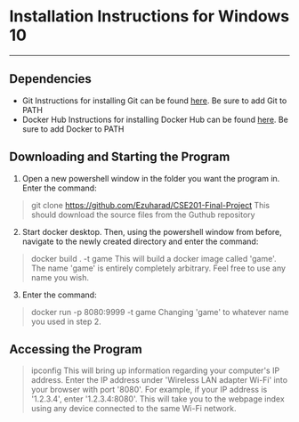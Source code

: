 # Installation Instructions for Windows 10
---
## Dependencies
- Git 
Instructions for installing Git can be found [here](https://learn.microsoft.com/en-us/devops/develop/git/install-and-set-up-git). Be sure to add Git to PATH
- Docker Hub 
Instructions for installing Docker Hub can be found [here](https://docs.docker.com/desktop/install/windows-install/). Be sure to add Docker to PATH

## Downloading and Starting the Program
1. Open a new powershell window in the folder you want the program in. Enter the command:
> git clone https://github.com/Ezuharad/CSE201-Final-Project
This should download the source files from the Guthub repository
2. Start docker desktop. Then, using the powershell window from before, navigate to the newly created directory and enter the command:
> docker build . -t game
This will build a docker image called 'game'. The name 'game' is entirely completely arbitrary. Feel free to use any name you wish.
3. Enter the command:
> docker run -p 8080:9999 -t game
Changing 'game' to whatever name you used in step 2.

## Accessing the Program
> ipconfig
This will bring up information regarding your computer's IP address.
Enter the IP address under 'Wireless LAN adapter Wi-Fi' into your browser with port '8080'. For example, if your IP address is '1.2.3.4', enter '1.2.3.4:8080'. This will take you to the webpage index using any device connected to the same Wi-Fi network.
